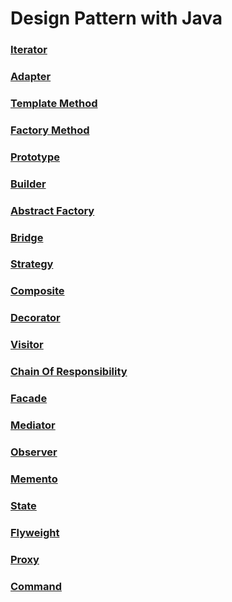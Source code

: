 # Design Pattern with Java

### [Iterator](src/iterator/iterator.md)

### [Adapter](src/adapter/adapter.md)

### [Template Method](src/templateMethod/templateMethod.md)

### [Factory Method](src/factoryMethod/factoryMethod.md)

### [Prototype](src/prototype/prototype.md)

### [Builder](src/builder/builder.md)

### [Abstract Factory](src/abstractFactory/abstractFactory.md)

### [Bridge](src/bridge/bridge.md)

### [Strategy](src/strategy/strategy.md)

### [Composite](src/composite/composite.md)

### [Decorator](src/decorator/decorator.md)

### [Visitor](src/visitor/visitor.md)

### [Chain Of Responsibility](src/chainOfResponsibility/chainOfResponsibility.md)

### [Facade](src/facade/facade.md)

### [Mediator](src/mediator/mediator.md)

### [Observer](src/observer/observer.md)

### [Memento](src/memento/memento.md)

### [State](src/state/state.md)

### [Flyweight](src/flyweight/flyweight.md)

### [Proxy](src/proxy/proxy.md)

### [Command](src/command/command.md)